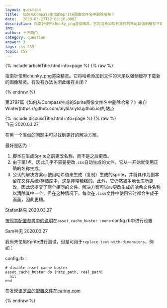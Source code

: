 ```yaml
---
layout: question
title:  如何从Compass生成的Sprite图像文件名中删除哈希？
date:   2020-03-27T12:08:16.000Z
description: 指南针使用chunky_png渲染精灵。它将哈希添加到文件的末尾以强制缓存下载新的图像精灵。有没有办法关闭此缓存关闭？...
img: 
author: 十三西门
category: question
answer: 3
tags: css CSS
topic: CSS
---
```

<div class="article-root">
  <div class="article">
    {% include articleTitle.html info=page %}
    {% raw %}
    <div class="article-content"><p><font style="vertical-align: inherit;"><font style="vertical-align: inherit;">指南针使用chunky_png渲染精灵。</font><font style="vertical-align: inherit;">它将哈希添加到文件的末尾以强制缓存下载新的图像精灵。</font><font style="vertical-align: inherit;">有没有办法关闭此缓存关闭？</font></font></p></div>
    {% endraw %}
  </div>
  <p class="winter_mark">第3797篇《如何从Compass生成的Sprite图像文件名中删除哈希？》来自Winter(https://github.com/aiyld/aiyld.github.io)的站点</p>
  <div class="discuss-wrapper">
    {% include discussTitle.html info=page %}
    {% raw %}
    <div class="discuss-item">
        <div class="discuss-parent">
          <div class="discuss-meta">
            <span class="discuss-user">飞云</span>
            <span class="discuss-time">2020.03.27</span>
          </div>
          <div class="discuss-comment"><p><font style="vertical-align: inherit;"><font style="vertical-align: inherit;">在另一个</font></font><a href="https://stackoverflow.com/a/16478392/277937"><font style="vertical-align: inherit;"><font style="vertical-align: inherit;">类似的问题中</font></font></a><font style="vertical-align: inherit;"><font style="vertical-align: inherit;">可以找到更好的解决方案</font><font style="vertical-align: inherit;">。</font></font></p>

<p><font style="vertical-align: inherit;"><font style="vertical-align: inherit;">最好是因为：</font></font></p>

<ol>
<li><font style="vertical-align: inherit;"><font style="vertical-align: inherit;">脚本在生成Sprite之前更改名称，而不是之后更改。</font></font></li>
<li><font style="vertical-align: inherit;"><font style="vertical-align: inherit;">由于第1点，因此几乎不需要更改</font></font><code>.css</code><font style="vertical-align: inherit;"><font style="vertical-align: inherit;">自动生成的文件。</font><font style="vertical-align: inherit;">它从一开始就使用正确的名称生成。</font></font></li>
<li><font style="vertical-align: inherit;"><font style="vertical-align: inherit;">公认的解决方案</font></font><code>cp</code><font style="vertical-align: inherit;"><font style="vertical-align: inherit;">使用哈希值来生成（复制）生成的sprite，并将其作为副本留在文件系统/存储库中，这是非常糟糕的。</font><font style="vertical-align: inherit;">此外，它仍然被本地仓库所更改，因此您提交了两个相同的文件。</font><font style="vertical-align: inherit;">解决方案可以</font></font><code>mv</code><font style="vertical-align: inherit;"><font style="vertical-align: inherit;">更改生成的哈希文件名称以清除其中一个，但在这种情况下，每次在</font></font><code>.scss</code><font style="vertical-align: inherit;"><font style="vertical-align: inherit;">文件中</font><font style="vertical-align: inherit;">使用它时都会生成子画面，</font><font style="vertical-align: inherit;">因此更糟。</font></font></li>
</ol></div>
        </div></div><div class="discuss-item">
        <div class="discuss-parent">
          <div class="discuss-meta">
            <span class="discuss-user">Stafan路易</span>
            <span class="discuss-time">2020.03.27</span>
          </div>
          <div class="discuss-comment"><p><font style="vertical-align: inherit;"><a href="http://compass-style.org/help/tutorials/configuration-reference/" rel="noreferrer"><font style="vertical-align: inherit;">按照其配置参考中的说明在</font></a></font><code>asset_cache_buster :none</code><font style="vertical-align: inherit;"><font style="vertical-align: inherit;"> config.rb中进行</font><font style="vertical-align: inherit;">设置</font></font><a href="http://compass-style.org/help/tutorials/configuration-reference/" rel="noreferrer"><font style="vertical-align: inherit;"></font></a></p></div>
        </div></div><div class="discuss-item">
        <div class="discuss-parent">
          <div class="discuss-meta">
            <span class="discuss-user">Sam神无</span>
            <span class="discuss-time">2020.03.27</span>
          </div>
          <div class="discuss-comment"><p><font style="vertical-align: inherit;"><font style="vertical-align: inherit;">我尚未使用Sprite进行测试，但是可用于</font></font><code>replace-text-with-dimensions</code><font style="vertical-align: inherit;"><font style="vertical-align: inherit;">，例如：</font></font></p>

<p><font style="vertical-align: inherit;"><font style="vertical-align: inherit;">config.rb：</font></font></p>

<pre><code># disable asset cache buster<font></font>
asset_cache_buster do |http_path, real_path|<font></font>
  nil<font></font>
end<font></font>
</code></pre>

<p><font style="vertical-align: inherit;"><font style="vertical-align: inherit;">在发现</font></font><a href="https://gist.github.com/784033" rel="nofollow"><font style="vertical-align: inherit;"><font style="vertical-align: inherit;">该罗盘的配置文件在caring.com</font></font></a></p></div>
        </div></div>
    {% endraw %}
  </div>
<div>
